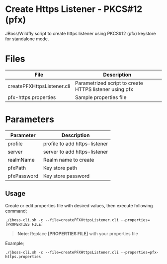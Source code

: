 # Create Https Listener - PKCS#12 (pfx)

JBoss/Wildfly script to create https listener using PKCS#12 (pfx) keystore for standalone mode.


# Files

|                File         |                       Description                       |
|-----------------------------|---------------------------------------------------------|
| createPFXHttpsListener.cli  | Parametrized script to create HTTPS listener using pfx  |
| pfx-https.properties        | Sample properties file                                  |

# Parameters

| Parameter   |          Description          |
|-------------|-------------------------------|
| profile     | profile to add https-listener |
| server      | server to add https-listener  |
| realmName   | Realm name to create          |
| pfxPath     | Key store path                |
| pfxPassword | Key store password            |

## Usage

Create or edit properties file with desired values, then execute following command;

    ./jboss-cli.sh -c --file=createPFXHttpsListener.cli --properties=[PROPERTIES FILE] 

> **Note**: Replace **[PROPERTIES FILE]** with your properties file

Example;

    ./jboss-cli.sh -c --file=createPFXHttpsListener.cli --properties=pfx-https.properties